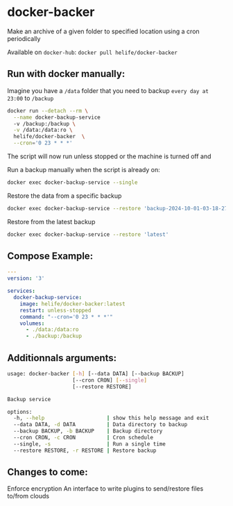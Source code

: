 # docker-backer
Make an archive of a given folder to specified location using a cron periodically

Available on `docker-hub`: `docker pull helife/docker-backer`

## Run with docker manually:

Imagine you have a `/data` folder that you need to backup `every day at 23:00` to `/backup`
```bash
docker run --detach --rm \
  --name docker-backup-service
  -v /backup:/backup \
  -v /data:/data:ro \
  helife/docker-backer  \
  --cron='0 23 * * *'
```
The script will now run unless stopped or the machine is turned off and 

Run a backup manually when the script is already on:
```bash
docker exec docker-backup-service --single
```

Restore the data from a specific backup
```bash
docker exec docker-backup-service --restore 'backup-2024-10-01-03-18-27.zip'
```

Restore from the latest backup
```bash
docker exec docker-backup-service --restore 'latest'
```

## Compose Example:

```yaml
---
version: '3'

services:
  docker-backup-service:
    image: helife/docker-backer:latest
    restart: unless-stopped
    command: "--cron='0 23 * * *'"
    volumes:
      - ./data:/data:ro
      - ./backup:/backup
```

## Additionnals arguments:
```bash
usage: docker-backer [-h] [--data DATA] [--backup BACKUP]
                     [--cron CRON] [--single]
                     [--restore RESTORE]

Backup service

options:
  -h, --help                    | show this help message and exit
  --data DATA, -d DATA          | Data directory to backup
  --backup BACKUP, -b BACKUP    | Backup directory
  --cron CRON, -c CRON          | Cron schedule
  --single, -s                  | Run a single time
  --restore RESTORE, -r RESTORE | Restore backup
```

## Changes to come:

Enforce encryption
An interface to write plugins to send/restore files to/from clouds
